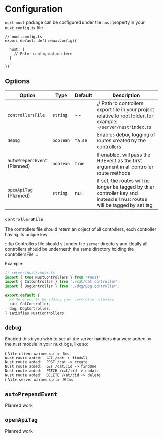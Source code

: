# Configuration

`nuxt-nust` package can be configured under the `nust` property in your `nuxt.config.ts` file

```typescript{4,5,6}
// nuxt.config.ts
export default defineNuxtConfig({
  ...
  nust: {
    // Enter configuration here
  }
  ...
})
```

## Options

| Option                       | Type      | Default | Description                                                                                                               |
|------------------------------|-----------|---------|---------------------------------------------------------------------------------------------------------------------------|
| `controllersFile`            | `string`  | --      | // Path to controllers export file in your project relative to root folder, for example: `~/server/nust/index.ts`         |
| `debug`                      | `boolean` | `false` | Enables debug logging of routes created by the controllers                                                                |
| `autoPrependEvent` (Planned) | `boolean` | `true`  | If enabled, will pass the H3Event as the first argument in all controller route methods                                   |
| `openApiTag` (Planned)       | `string`  | null   | If set, the routes will no longer be tagged by thier controller key and instead all nust routes will be tagged by set tag |


### `controllersFile`

The controllers file should return an object of all controllers, each controller having its unique key.

:::tip
Controllers file should sit under the `server` directory and ideally all controllers should be underneath the same directory holding the controllersFile
:::

Example: 

```typescript
// server/nust/index.ts
import { type NustControllers } from '#nust'
import { CatController } from './cat/Cat.controller';
import { DogController } from './dog/Dog.controller';

export default {
  // Here you'll be adding your controller classes
  cat: CatController,
  dog: DogController,
} satisfies NustControllers
```

## `debug`

Enabled this if you wish to see all the server handlers that were added by the nust module in your nuxt logs, like so:

```
ℹ Vite client warmed up in 6ms
Nust route added:  GET /cat -> findAll
Nust route added:  POST /cat -> create
Nust route added:  GET /cat/:id -> findOne
Nust route added:  PATCH /cat/:id -> update
Nust route added:  DELETE /cat/:id -> delete
ℹ Vite server warmed up in 924ms 
```

## `autoPrependEvent`

<Badge type="warning">Planned work</Badge>

## `openApiTag`

<Badge type="warning">Planned work</Badge>
